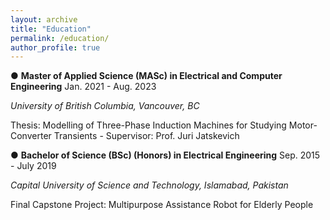```yaml
---
layout: archive
title: "Education"
permalink: /education/
author_profile: true
---
```

● **Master of Applied Science (MASc) in Electrical and Computer Engineering**       Jan. 2021 - Aug. 2023

*University of British Columbia, Vancouver, BC*

Thesis: Modelling of Three-Phase Induction Machines for Studying Motor-Converter Transients - Supervisor: Prof. Juri Jatskevich


● **Bachelor of Science (BSc) (Honors) in Electrical Engineering**       Sep. 2015 - July 2019

*Capital University of Science and Technology, Islamabad, Pakistan*

Final Capstone Project: Multipurpose Assistance Robot for Elderly People
